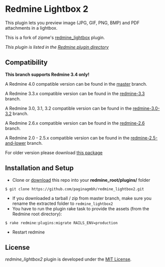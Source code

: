 Redmine Lightbox 2
==================

This plugin lets you preview image (JPG, GIF, PNG, BMP) and PDF attachments in a lightbox.

This is a fork of zipme's [redmine_lightbox](https://github.com/zipme/redmine_lightbox) plugin.

*This plugin is listed in the [Redmine plugin directory](http://www.redmine.org/plugins/redmine_lightbox2)*


Compatibility
-------------

**This branch supports Redmine 3.4 only!**

A Redmine 4.0 compatible version can be found in the [master](https://github.com/paginagmbh/redmine_lightbox2/tree/master) branch.

A Redmine 3.3.x compatible version can be found in the [redmine-3.3](https://github.com/paginagmbh/redmine_lightbox2/tree/redmine-3.3) branch.

A Redmine 3.0, 3.1, 3.2 compatible version can be found in the [redmine-3.0-3.2](https://github.com/paginagmbh/redmine_lightbox2/tree/redmine-3.0-3.2) branch.

A Redmine 2.6.x compatible version can be found in the [redmine-2.6](https://github.com/paginagmbh/redmine_lightbox2/tree/redmine-2.6) branch.

A Redmine 2.0 - 2.5.x compatible version can be found in the [redmine-2.5-and-lower](https://github.com/paginagmbh/redmine_lightbox2/tree/redmine-2.5-and-lower) branch.

For older version please download [this package](https://github.com/paginagmbh/redmine_lightbox2/zipball/7cd1d66d54f267015dcd0b0d0eadab251918de1d)


Installation and Setup
----------------------

* Clone or [download](https://github.com/paginagmbh/redmine_lightbox2/releases) this repo into your **redmine_root/plugins/** folder
```
$ git clone https://github.com/paginagmbh/redmine_lightbox2.git
```
* If you downloaded a tarball / zip from master branch, make sure you rename the extracted folder to `redmine_lightbox2`
* You have to run the plugin rake task to provide the assets (from the Redmine root directory):
```
$ rake redmine:plugins:migrate RAILS_ENV=production
```
* Restart redmine


License
-------

*redmine_lightbox2* plugin is developed under the [MIT License](LICENCE).
